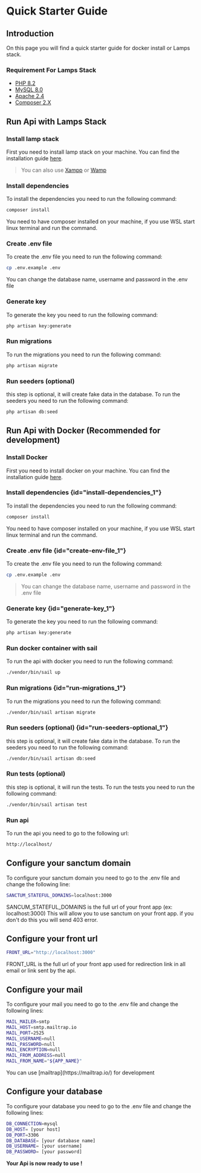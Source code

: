 # Quick Starter Guide

## Introduction

On this page you will find a quick starter guide
for docker install or Lamps stack.

### Requirement For Lamps Stack

- [PHP 8.2](https://www.php.net/downloads.php)
- [MySQL 8.0](https://dev.mysql.com/downloads/mysql/)
- [Apache 2.4](https://httpd.apache.org/download.cgi)
- [Composer 2.X](https://getcomposer.org/download/)

## Run Api with Lamps Stack

### Install lamp stack

First you need to install lamp stack on your machine.
You can find the installation
guide [here](https://www.digitalocean.com/community/tutorials/how-to-install-linux-apache-mysql-php-lamp-stack-on-ubuntu-20-04).

> You can also use [Xampp](https://www.apachefriends.org/fr/index.html) or [Wamp](https://www.wampserver.com/en/)

### Install dependencies

To install the dependencies you need to run the following command:

```bash
composer install
```

<warning>
    You need to have composer installed on your machine, if you use WSL start linux terminal and run the command.
</warning>

### Create .env file

To create the .env file you need to run the following command:

```bash
cp .env.example .env
```

<note>
 You can change the database name, username and password in the .env file
</note>

### Generate key

To generate the key you need to run the following command:

```bash
php artisan key:generate
```

### Run migrations

To run the migrations you need to run the following command:

```bash
php artisan migrate
```

### Run seeders (optional)

this step is optional, it will create fake data in the database.
To run the seeders you need to run the following command:

```bash
php artisan db:seed
```

## Run Api with Docker (Recommended for development)

### Install Docker

First you need to install docker on your machine.
You can find the installation guide [here](https://docs.docker.com/engine/installation/).

### Install dependencies {id="install-dependencies_1"}

To install the dependencies you need to run the following command:

```bash
composer install
```

<warning>
    You need to have composer installed on your machine, if you use WSL start linux terminal and run the command.
</warning>

### Create .env file {id="create-env-file_1"}

To create the .env file you need to run the following command:

```bash
cp .env.example .env
```

> You can change the database name, username and password in the .env file

### Generate key {id="generate-key_1"}

To generate the key you need to run the following command:

```bash
php artisan key:generate
```

### Run docker container with sail

To run the api with docker you need to run the following command:

```bash
./vendor/bin/sail up
```

### Run migrations {id="run-migrations_1"}

To run the migrations you need to run the following command:

```bash
./vendor/bin/sail artisan migrate
```

### Run seeders (optional) {id="run-seeders-optional_1"}

this step is optional, it will create fake data in the database.
To run the seeders you need to run the following command:

```bash
./vendor/bin/sail artisan db:seed
```

### Run tests (optional)

this step is optional, it will run the tests.
To run the tests you need to run the following command:

```bash
./vendor/bin/sail artisan test
```

### Run api

To run the api you need to go to the following url:

```bash
http://localhost/
```

## Configure your sanctum domain

To configure your sanctum domain you need to go to the .env file and change the following line:

```bash
SANCTUM_STATEFUL_DOMAINS=localhost:3000
```

<warning>
SANCUM_STATEFUL_DOMAINS is the full url of your front app (ex: localhost:3000) 
This will allow you to use sanctum on your front app. if you don't do this you will send 403 error.
</warning>

## Configure your front url

```bash
FRONT_URL="http://localhost:3000"
```

FRONT_URL is the full url of your front app used for redirection link in all email or link sent by the api.

## Configure your mail

To configure your mail you need to go to the .env file and change the following lines:

```bash
MAIL_MAILER=smtp
MAIL_HOST=smtp.mailtrap.io
MAIL_PORT=2525
MAIL_USERNAME=null
MAIL_PASSWORD=null
MAIL_ENCRYPTION=null
MAIL_FROM_ADDRESS=null
MAIL_FROM_NAME="${APP_NAME}"
```

<note>
You can use [mailtrap](https://mailtrap.io/) for development
</note>

## Configure your database

To configure your database you need to go to the .env file and change the following lines:

```bash
DB_CONNECTION=mysql
DB_HOST= [your host]
DB_PORT=3306
DB_DATABASE= [your database name]
DB_USERNAME= [your username]
DB_PASSWORD= [your password]
```

**Your Api is now ready to use !**